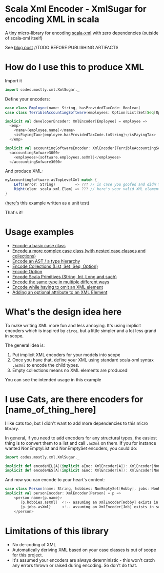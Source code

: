 # Scala Xml Encoder - XmlSugar for encoding XML in scala 
A tiny micro-library for encoding [scala-xml](https://github.com/scala/scala-xml) with zero dependencies (outside of scala-xml itself)

See [blog post](https://mostly.codes) //TODO BEFORE PUBLISHING ARTIFACTS

# How do I use this to produce XML
Import it

```scala
import codes.mostly.xml.XmlSugar._
```

Define your encoders:

```scala
case class Employee(name: String, hasProvidedTaxCode: Boolean)
case class TerribleAccountingSoftware(employees: Option[List[Set[Seq[Option[List[Employee]]]]]]) // Hopefully a contrived example

implicit val developerEncoder: XmlEncoder[Employee] = employee =>
  <emp>
    <name>{employee.name}</name>
    <isPayingTax>{employee.hasProvidedTaxCode.toString}</isPayingTax>
  </emp>

implicit val accountingSoftwareEncoder: XmlEncoder[TerribleAccountingSoftware] = software =>
  <accountingSofware3000>
    <employees>{software.employees.asXml}</employees>
  </accountingSofware3000>
```

And produce XML:

```scala
myAccountingSoftware.asTopLevelXml match {
    Left(error: String)         => ??? // in case you goofed and didn't produce EXACTLY one xml element
    Right(elem: scala.xml.Elem) => ??? // here's your valid XML element
}
```

([here's](https://github.com/TobiasRoland/scala-xml-encoder/blob/main/src/test/scala/codes/mostly/xml/examples/encoding/EncodingCollections.scala) this example written as a unit test)

That's it! 

# Usage examples

* [Encode a basic case class](src/test/scala/codes/mostly/xml/examples/encoding/EncodingCaseClass.scala)
* [Encode a more complex case class (with nested case classes and collections)](src/test/scala/codes/mostly/xml/examples/encoding/EncodingAnEntireHierarchy.scala)
* [Encode an AST / a type hierarchy](src/test/scala/codes/mostly/xml/examples/encoding/EncodingAST.scala)
* [Encode Collections (List, Set, Seq, Option)](src/test/scala/codes/mostly/xml/examples/encoding/EncodingCollections.scala)
* [Encode Option](src/test/scala/codes/mostly/xml/examples/encoding/EncodingOptions.scala)
* [Encode Scala Primitives (String, Int, Long and such)](src/test/scala/codes/mostly/xml/examples/encoding/EncodingScalaPrimitives.scala)
* [Encode the same type in multiple different ways](src/test/scala/codes/mostly/xml/examples/encoding/EncodingTheSameTypeDifferently.scala)
* [Encode while having to omit an XML element](src/test/scala/codes/mostly/xml/examples/encoding/OmittingNodeWhenCollectionIsEmpty.scala)
* [Adding an optional attribute to an XML Element](src/test/scala/codes/mostly/xml/examples/attribute/OptionalNodeAttributes.scala)

# What's the design idea here
To make writing XML more fun and less annoying. It's using implicit encoders which
is inspired by `circe`, but a little simpler and a lot less grand in scope.

The general idea is:

1. Put implicit XML encoders for your models into scope
2. Once you have that, define your XML using standard scala-xml syntax `.asXml` to encode the child types.
3. Empty collections means no XML elements are produced
  
You can see the intended usage in this example

# I use Cats, are there encoders for [name_of_thing_here]
I like cats too, but I didn't want to add more dependencies to this micro library.

In general, if you need to add encoders for any structural types, the easiest
thing is to convert them to a list and call `.asXml` on them. If you for instance wanted
NonEmptyList and NonEmptySet encoders, you could do:

```scala
import codes.mostly.xml.XmlSugar._

implicit def encodeNEL[A](implicit aEnc: XmlEncoder[A]): XmlEncoder[NonEmptyList[A]] = nel => nel.toList.toXml
implicit def encodeNES[A](implicit aEnc: XmlEncoder[A]): XmlEncoder[NonEmptySet[A]]  = nes => nes.toNonEmptyList.toXml
```

And now you can encode to your heart's content:

```scala
case class Person(name: String, hobbies: NonEmptySet[Hobby], jobs: NonEmptyList[Job])
implicit val personEncoder: XmlEncoder[Person] = p => 
    <person name={p.name}>
       {p.hobbies.asXml}  <!-- assuming an XmlEncoder[Hobby] exists in scope -->
       {p.jobs.asXml}     <!-- assuming an XmlEncoder[Job] exists in scope -->
    </person>
```

# Limitations of this library
- No de-coding of XML
- Automatically deriving XML based on your case classes is out of scope for this project.
- It's assumed your encoders are always deterministic - this won't catch any errors thrown or raised during encoding. So don't do that.

